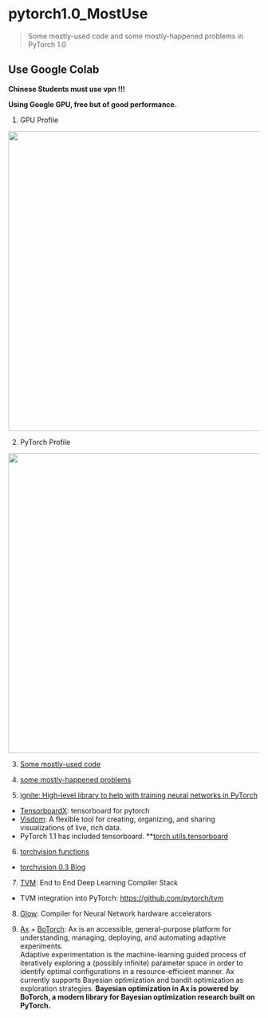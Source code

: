 # pytorch1.0_MostUse
> Some mostly-used code and some mostly-happened problems in PyTorch 1.0

## Use Google Colab
  
**Chinese Students must use vpn !!!**
  
**Using Google GPU, free but of good performance.**
  
1. GPU Profile  
<p>
  <img src="https://github.com/lcylmhlcy/pytorch1.0_MostUse/raw/master/img/1.png" width=600>
</p>
  
2. PyTorch Profile  
<p>
  <img src="https://github.com/lcylmhlcy/pytorch1.0_MostUse/raw/master/img/2.png" width=600>
</p>
  
3. [Some mostly-used code](https://github.com/lcylmhlcy/pytorch1.0_MostUse/blob/master/pytorch1_0_.ipynb)
  
4. [some mostly-happened problems](https://github.com/lcylmhlcy/pytorch1.0_MostUse/blob/master/some_problems.md)  
  
5. [ignite: High-level library to help with training neural networks in PyTorch](https://github.com/lcylmhlcy/pytorch1.0_MostUse/tree/master/ignite)  
  - [TensorboardX](https://github.com/lanpa/tensorboardX): tensorboard for pytorch
  - [Visdom](https://github.com/facebookresearch/visdom): A flexible tool for creating, organizing, and sharing visualizations of live, rich data. 
  - PyTorch 1.1 has included tensorboard. **[torch.utils.tensorboard](https://pytorch.org/docs/stable/tensorboard.html)  
  
6. [torchvision functions](https://github.com/lcylmhlcy/pytorch1.0_MostUse/blob/master/torchvision.md)  
  - [torchvision 0.3 Blog](https://github.com/pytorch/vision/releases)

7. [TVM](https://github.com/dmlc/tvm): End to End Deep Learning Compiler Stack  
  - TVM integration into PyTorch: https://github.com/pytorch/tvm  
  
8. [Glow](https://github.com/pytorch/glow): Compiler for Neural Network hardware accelerators  

9. [Ax](https://github.com/facebook/Ax) + [BoTorch](https://github.com/pytorch/botorch): Ax is an accessible, general-purpose platform for understanding, managing, deploying, and automating adaptive experiments.  
    Adaptive experimentation is the machine-learning guided process of iteratively exploring a (possibly infinite) parameter space in order to identify optimal configurations in a resource-efficient manner. Ax currently supports Bayesian optimization and bandit optimization as exploration strategies. **Bayesian optimization in Ax is powered by BoTorch, a modern library for Bayesian optimization research built on PyTorch.**  
